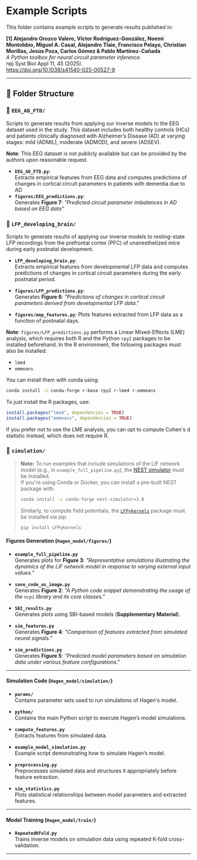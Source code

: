 # Example Scripts

This folder contains example scripts to generate results published in:

**[1] Alejandro Orozco Valero, Víctor Rodríguez-González, Noemi Montobbio, Miguel A. Casal, Alejandro Tlaie, 
Francisco Pelayo, Christian Morillas, Jesús Poza, Carlos Gómez & Pablo Martínez-Cañada**  
*A Python toolbox for neural circuit parameter inference.*  
npj Syst Biol Appl 11, 45 (2025).  
https://doi.org/10.1038/s41540-025-00527-9  

---

## 📂 Folder Structure

### 🔵 `EEG_AD_FTD/`  
Scripts to generate results from applying our inverse models to the EEG dataset used in the study. This dataset 
includes both healthy controls (HCs) and patients clinically diagnosed with Alzheimer’s Disease (AD) at varying stages: 
mild (ADMIL), moderate (ADMOD), and severe (ADSEV).

**Note**: This EEG dataset is not publicly available but can be provided by the authors upon reasonable 
  request.

- **`EEG_AD_FTD.py`**:  
  Extracts empirical features from EEG data and computes predictions of changes in cortical circuit parameters in 
patients with dementia due to AD
- **`figures/EEG_predictions.py`**:  
    Generates **Figure 7**: *"Predicted circuit parameter imbalances in AD based on EEG data"*

### 🔵 `LFP_developing_brain/`  
Scripts to generate results of applying our inverse models to resting-state LFP recordings from the prefrontal 
cortex (PFC) of unanesthetized mice during early postnatal development.  

- **`LFP_developing_brain.py`**:  
  Extracts empirical features from developmental LFP data and computes predictions of changes in cortical circuit 
parameters during the early postnatal period.

- **`figures/LFP_predictions.py`**:  
  Generates **Figure 6**: *"Predictions of changes in cortical circuit parameters derived from developmental 
LFP data."*

- **`figures/emp_features.py`**: 
    Plots features extracted from LFP data as a function of postnatal days.

**Note**: `figures/LFP_predictions.py` performs a Linear Mixed-Effects (LME) analysis, which requires both R and the Python `rpy2` 
packages to be installed beforehand. In the R environment, the following packages must also be installed:


  - `lme4`  
  - `emmeans`

  You can install them with conda using:
  ```bash
  conda install -c conda-forge r-base rpy2 r-lme4 r-emmeans
  ```

  To just install the R packages, use:

  ```r
  install.packages("lme4", dependencies = TRUE)
  install.packages("emmeans", dependencies = TRUE)
  ```

  If you prefer not to use the LME analysis, you can opt to compute Cohen's d statistic instead, which does not 
  require R.


### 🔵 `simulation/`

> **Note:** To run examples that include simulations of the LIF network model (e.g., in `example_full_pipeline.py`), 
> the [NEST simulator](https://nest-simulator.readthedocs.io/) must be installed.  
> If you're using Conda or Docker, you can install a pre-built NEST package with:
>
> ```bash
> conda install -c conda-forge nest-simulator=3.8
> ```
>
> Similarly, to compute field potentials, the [`LFPykernels`](https://github.com/LFPy/LFPykernels) package must be installed via pip:
>
> ```bash
> pip install LFPykernels
> ```


#### Figures Generation (`Hagen_model/figures/`)

- **`example_full_pipeline.py`**  
  Generates plots for **Figure 3**: *"Representative simulations illustrating the dynamics of the LIF network model in 
response to varying external input values."*

- **`save_code_as_image.py`**  
  Generates **Figure 2**: *"A Python code snippet demonstrating the usage of the `ncpi` library and its core classes."*

- **`SBI_results.py`**  
  Generates plots using SBI-based models (**Supplementary Material**).

- **`sim_features.py`**  
  Generates **Figure 4**: *"Comparison of features extracted from simulated neural signals."*

- **`sim_predictions.py`**  
  Generates **Figure 5**: *"Predicted model parameters based on simulation data under various feature configurations."*

---

#### Simulation Code (`Hagen_model/simulation/`)

- **`params/`**  
  Contains parameter sets used to run simulations of Hagen's model.

- **`python/`**  
  Contains the main Python script to execute Hagen’s model simulations.

- **`compute_features.py`**  
  Extracts features from simulated data.

- **`example_model_simulation.py`**  
  Example script demonstrating how to simulate Hagen’s model.

- **`preprocessing.py`**  
  Preprocesses simulated data and structures it appropriately before feature extraction.

- **`sim_statistics.py`**  
  Plots statistical relationships between model parameters and extracted features.

---

#### Model Training (`Hagen_model/train/`)

- **`RepeatedKFold.py`**  
  Trains inverse models on simulation data using repeated K-fold cross-validation.


---
 
